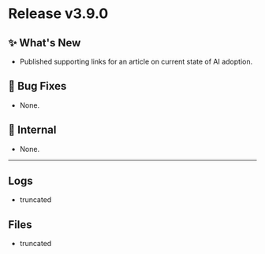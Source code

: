 # Release v3.9.0

## ✨ What's New

- Published supporting links for an article on current state of AI adoption.

## 🐛 Bug Fixes

- None.

## 🔬 Internal

- None.

---

## Logs

- truncated

## Files

- truncated
